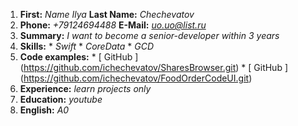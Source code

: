 1. **First:** *Name Ilya*
**Last Name:** *Chechevatov*
2.  **Phone:** *+79124694488*
**E-Mail:** *uo.uo@list.ru*
3. **Summary:** *I want to become a senior-developer within 3 years*
4. **Skills:**  * *Swift*
                     * *CoreData*
                     * *GCD*
5. **Code examples:** * [ GitHub ] (https://github.com/ichechevatov/SharesBrowser.git)
                                      * [ GitHub ] (https://github.com/ichechevatov/FoodOrderCodeUI.git)
6. **Experience:** *learn projects only*
7. **Education:** *youtube*
8. **English:**  *A0*
                     
